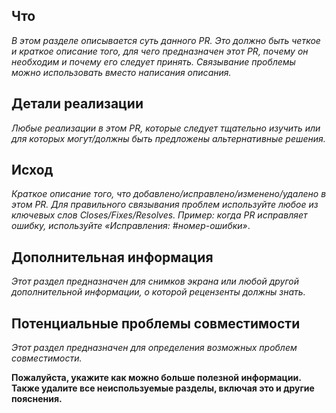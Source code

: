 ## Что
_В этом разделе описывается суть данного PR. Это должно быть четкое и краткое описание того, для чего предназначен этот PR, почему он необходим и почему его следует принять._
_Связывание проблемы можно использовать вместо написания описания._

## Детали реализации
_Любые реализации в этом PR, которые следует тщательно изучить или для которых могут/должны быть предложены альтернативные решения._

## Исход
_Краткое описание того, что добавлено/исправлено/изменено/удалено в этом PR._
_Для правильного связывания проблем используйте любое из ключевых слов Closes/Fixes/Resolves. Пример: когда PR исправляет ошибку, используйте «Исправления: #номер-ошибки»_.

## Дополнительная информация
_Этот раздел предназначен для снимков экрана или любой другой дополнительной информации, о которой рецензенты должны знать._

## Потенциальные проблемы совместимости
_Этот раздел предназначен для определения возможных проблем совместимости._

**Пожалуйста, укажите как можно больше полезной информации. Также удалите все неиспользуемые разделы, включая это и другие пояснения.**